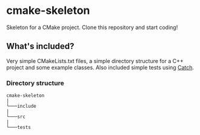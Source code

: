 # cmake-skeleton
Skeleton for a CMake project. Clone this repository and start coding!

## What's included?

Very simple CMakeLists.txt files, a simple directory structure for a C++ project and some example classes. Also included simple tests using [Catch](https://github.com/philsquared/Catch).

### Directory structure
```
cmake-skeleton
|
└───include
|
└───src
|
└───tests
```
